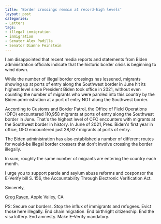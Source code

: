 ```yaml
---
title: 'Border crossings remain at record-high levels'
layout: post
categories:
- Letters
tags:
- illegal immigration
- immigration
- Senator Alex Padilla
- Senator Dianne Feinstein
---
```


I am disappointed that recent media reports and statements from Biden administration officials indicate that the historic border crisis is beginning to wind down.

While the number of illegal border crossings has lessened, migrants showing up at ports of entry along the Southwest border in June hit its highest level since President Biden took office in 2021, without even counting the number of migrants who were paroled into this country by the Biden administration at a port of entry NOT along the Southwest border.

According to Customs and Border Patrol, the Office of Field Operations (OFO) encountered 110,958 migrants at ports of entry along the Southwest border in June. That's the highest level of OFO encounters with migrants at the Southwest border in history. In June of 2021, Pres. Biden's first year in office, OFO encountered just 28,927 migrants at ports of entry.

The Biden administration has also established a number of different routes for would-be illegal border crossers that don't involve crossing the border illegally.

In sum, roughly the same number of migrants are entering the country each month.

I urge you to support parole and asylum abuse reforms and cosponsor the E-Verify bill S. 156, the Accountability Through Electronic Verification Act.

Sincerely,

[Greg Raven](https://www.gregraven.org/), Apple Valley, CA

PS: Secure our borders. Stop the influx of immigrants and refugees. Evict those here illegally. End chain migration. End birthright citizenship. End the visa lottery. End amnesty. Make E-Verify mandatory.